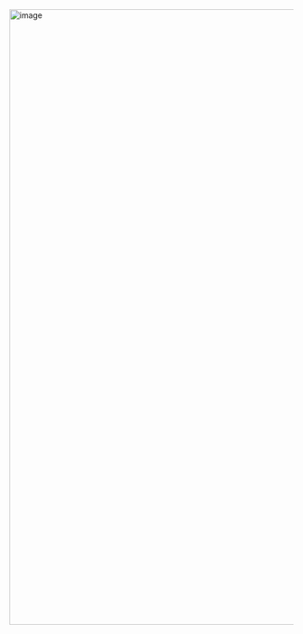 <img width="1092" alt="image" src="https://github.com/dik654/Interpreter_in_go/assets/33992354/9b606ff2-61c0-4fff-bfed-ecbf7a137aae">
